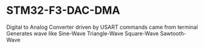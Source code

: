 # STM32-F3-DAC-DMA
Digital to Analog Converter driven by USART commands came from terminal
Generates wave like Sine-Wave Triangle-Wave Square-Wave Sawtooth-Wave
